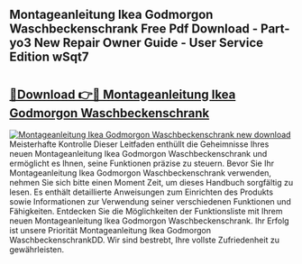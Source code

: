 ## Montageanleitung Ikea Godmorgon Waschbeckenschrank Free Pdf Download - Part-yo3 New Repair Owner Guide - User Service Edition wSqt7

# <h2><a href="http://df6iby.blite.top/?on=Montageanleitung+Ikea+Godmorgon+Waschbeckenschrank">🔗Download 👉🔴 Montageanleitung Ikea Godmorgon Waschbeckenschrank</a></h2>

[![Montageanleitung Ikea Godmorgon Waschbeckenschrank new download](https://i.imgur.com/lujVjoI.png)](http://df6iby.blite.top/?on=Montageanleitung+Ikea+Godmorgon+Waschbeckenschrank)
Meisterhafte Kontrolle Dieser Leitfaden enthüllt die Geheimnisse Ihres neuen Montageanleitung Ikea Godmorgon Waschbeckenschrank und ermöglicht es Ihnen, seine Funktionen präzise zu steuern. Bevor Sie Ihr Montageanleitung Ikea Godmorgon Waschbeckenschrank verwenden, nehmen Sie sich bitte einen Moment Zeit, um dieses Handbuch sorgfältig zu lesen. Es enthält detaillierte Anweisungen zum Einrichten des Produkts sowie Informationen zur Verwendung seiner verschiedenen Funktionen und Fähigkeiten. Entdecken Sie die Möglichkeiten der Funktionsliste mit Ihrem neuen Montageanleitung Ikea Godmorgon Waschbeckenschrank. Ihr Erfolg ist unsere Priorität Montageanleitung Ikea Godmorgon WaschbeckenschrankDD. Wir sind bestrebt, Ihre vollste Zufriedenheit zu gewährleisten.
